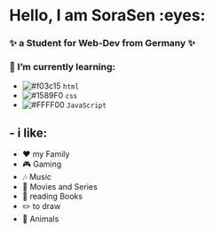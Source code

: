 <h1 algin="center">Hello, I am SoraSen :eyes:</h1>

<h3 algin=center"> ✨ a Student for Web-Dev from Germany ✨ <h3/>






 ### :metal: I’m currently learning:

- ![#f03c15](https://via.placeholder.com/15/f03c15/f03c15.png) `html`
- ![#1589F0](https://via.placeholder.com/15/1589F0/1589F0.png) `css`
- ![#FFFF00](https://via.placeholder.com/15/c5f015/c5f015.png) `JavaScript`





## -  i like: 
- :heart: my Family 
- :video_game: Gaming
- :notes: Music 
- :movie_camera: Movies and Series 
- :closed_book: reading Books
- :pencil2: to draw
- :feet: Animals
